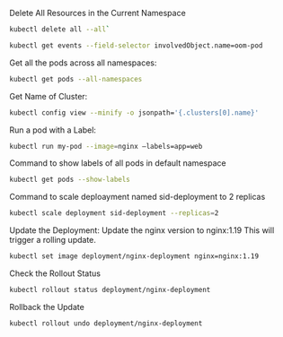 Delete All Resources in the Current Namespace
```bash 
kubectl delete all --all`
```

```bash 
kubectl get events --field-selector involvedObject.name=oom-pod
```

Get all the pods across all namespaces:
```bash 
kubectl get pods --all-namespaces
```

Get Name of Cluster:
```bash 
kubectl config view --minify -o jsonpath='{.clusters[0].name}'
```

Run a pod with a Label:
```bash
kubectl run my-pod --image=nginx –labels=app=web
```

Command to show labels of all pods in default namespace
```bash
kubectl get pods --show-labels
```

Command to scale deploayment named sid-deployment to 2 replicas
```bash
kubectl scale deployment sid-deployment --replicas=2
```

Update the Deployment: Update the nginx version to nginx:1.19 This will trigger a rolling update.
```bash
kubectl set image deployment/nginx-deployment nginx=nginx:1.19
```

Check the Rollout Status
```bash
kubectl rollout status deployment/nginx-deployment
```

Rollback the Update
```bash
kubectl rollout undo deployment/nginx-deployment
```
